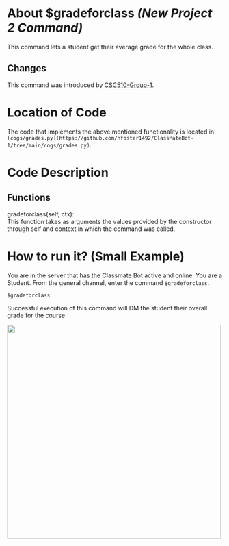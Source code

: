 # About $gradeforclass _(New Project 2 Command)_
This command lets a student get their average grade for the whole class.
## Changes

This command was introduced by [CSC510-Group-1](https://github.com/nfoster1492/ClassMateBot-1/).

# Location of Code
The code that implements the above mentioned functionality is located in `[cogs/grades.py](https://github.com/nfoster1492/ClassMateBot-1/tree/main/cogs/grades.py)`.

# Code Description
## Functions
gradeforclass(self, ctx): <br>
This function takes as arguments the values provided by the constructor through self and context in which the command was called.

# How to run it? (Small Example)
You are in the server that has the Classmate Bot active and online. You are a Student. From the general channel, enter the command `$gradeforclass`.

```
$gradeforclass
```
Successful execution of this command will DM the student their overall grade for the course.

<img src="https://github.com/nfoster1492/ClassMateBot-1/blob/main/data/proj2media/gradeforclassHelp.png?raw=true" width="500">
